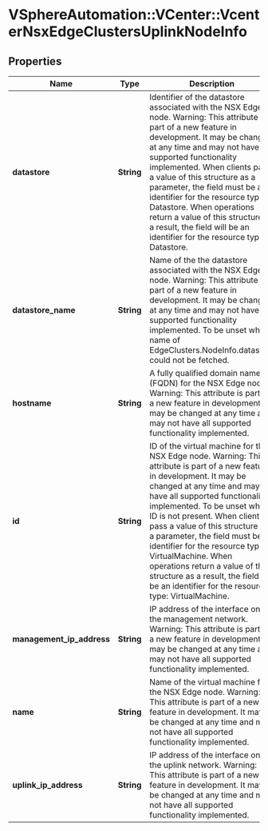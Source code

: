 # VSphereAutomation::VCenter::VcenterNsxEdgeClustersUplinkNodeInfo

## Properties
Name | Type | Description | Notes
------------ | ------------- | ------------- | -------------
**datastore** | **String** | Identifier of the datastore associated with the NSX Edge node. Warning: This attribute is part of a new feature in development. It may be changed at any time and may not have all supported functionality implemented. When clients pass a value of this structure as a parameter, the field must be an identifier for the resource type: Datastore. When operations return a value of this structure as a result, the field will be an identifier for the resource type: Datastore. | 
**datastore_name** | **String** | Name of the the datastore associated with the NSX Edge node. Warning: This attribute is part of a new feature in development. It may be changed at any time and may not have all supported functionality implemented. To be unset when name of EdgeClusters.NodeInfo.datastore could not be fetched. | [optional] 
**hostname** | **String** | A fully qualified domain name (FQDN) for the NSX Edge node. Warning: This attribute is part of a new feature in development. It may be changed at any time and may not have all supported functionality implemented. | 
**id** | **String** | ID of the virtual machine for the NSX Edge node. Warning: This attribute is part of a new feature in development. It may be changed at any time and may not have all supported functionality implemented. To be unset when ID is not present. When clients pass a value of this structure as a parameter, the field must be an identifier for the resource type: VirtualMachine. When operations return a value of this structure as a result, the field will be an identifier for the resource type: VirtualMachine. | [optional] 
**management_ip_address** | **String** | IP address of the interface on the management network. Warning: This attribute is part of a new feature in development. It may be changed at any time and may not have all supported functionality implemented. | 
**name** | **String** | Name of the virtual machine for the NSX Edge node. Warning: This attribute is part of a new feature in development. It may be changed at any time and may not have all supported functionality implemented. | 
**uplink_ip_address** | **String** | IP address of the interface on the uplink network. Warning: This attribute is part of a new feature in development. It may be changed at any time and may not have all supported functionality implemented. | 


